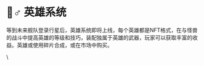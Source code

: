 # 🤹♂ 英雄系统

等到未来舰队登录行星后，英雄系统即将上线，每个英雄都是NFT格式，在与怪兽的战斗中提高英雄的等级和技巧，装配独属于英雄的武器，玩家可以获取丰富的收益。英雄或使用碎片合成，或在市场中购买。

\
